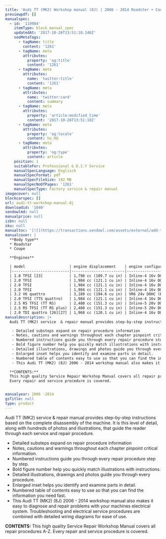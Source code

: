 ```yaml
---
title: 'Audi TT (MK2) Workshop manual (8J) | 2006 - 2014 Roadster + Coupe '
previewpdf: []
manualspec:
  - id: '119984'
    itemType: block_manual_spec
    updatedAt: '2017-10-26T13:51:10.146Z'
    seoMetaTags:
      - tagName: title
        content: '1261'
      - tagName: meta
        attributes:
          property: 'og:title'
          content: '1261'
      - tagName: meta
        attributes:
          name: 'twitter:title'
          content: '1261'
      - tagName: meta
        attributes:
          name: 'twitter:card'
          content: summary
      - tagName: meta
        attributes:
          property: 'article:modified_time'
          content: '2017-10-26T13:51:10Z'
      - tagName: meta
        attributes:
          property: 'og:locale'
          content: ho_HO
      - tagName: meta
        attributes:
          property: 'og:type'
          content: article
    position: 1
    suitableFor: Professional & D.I.Y Service
    manualSpecLanguage: Englisch
    manualSpecFormat: pdf
    manualSpecFileSize: 192 MB
    manualSpecNoOfPages: '1261'
    manualSpecType: Factory service & repair manual
imagecover: null
blockcarspec: []
url: audi-tt-workshop-manual-8j
downloadid: '1040'
sendowlmd: null
manualprice: null
isbn: null
sku: null
manualtoc: '[![](https://transactions.sendowl.com/assets/external/add-to-cart.png)](https://transactions.sendowl.com/products/77663945/A5D355AB/add_to_cart)<script type="text/javascript" src="https://transactions.sendowl.com/assets/sendowl.js"></script>'
manualcover: |
  **Body type**
  * Roadstar
  * Coupe

  **Engines**

  | model                    | engine displacement    | engine configuration, (ID codes) aspiration, fuel system                  | Max rated motive power at rpm (Directive 80/1269/EEC) | max. torque at rpm                 | years     | drivetrain       | 
  |--------------------------|------------------------|---------------------------------------------------------------------------|-------------------------------------------------------|------------------------------------|-----------|------------------| 
  | 1.8 TFSI [23]            | 1,798 cc (109.7 cu in) | Inline-4 16v DOHC (EA888) Turbocharger, Fuel Stratified Injection         | 118 kW (160 PS; 158 bhp) @ 4,500–6,200                | 250 N·m (184 lbf·ft) @ 1,500–4,500 | 2007–     | FWD              | 
  | 2.0 TFSI                 | 1,984 cc (121.1 cu in) | Inline-4 16v DOHC (AXX, BWA, BPY) Turbocharger, Fuel Stratified Injection | 147 kW (200 PS; 197 bhp) @ 5,100–6,000                | 280 N·m (207 lbf·ft) @ 1,800–5,000 | 2006–2010 | FWD, quattro 4WD | 
  | 2.0 TFSI                 | 1,984 cc (121.1 cu in) | Inline-4 16v DOHC Turbocharger, Fuel Stratified Injection                 | 155 kW (211 PS; 208 bhp) @ 5,300–6,000                | 280 N·m (207 lbf·ft) @ 1,700–5,000 | 2008–     | FWD, quattro 4WD | 
  | 2.0 TFSI                 | 1,984 cc (121.1 cu in) | Inline-4 16v DOHC (EA888) Turbocharger, Fuel Stratified Injection         | 155 kW (211 PS; 208 bhp) @ 4,300–6,000                | 350 N·m (258 lbf·ft) @ 1,600–4,200 | 2010–     | FWD, quattro 4WD | 
  | 3.2 V6 quattro           | 3,189 cc (194.6 cu in) | VR6 24v DOHC (BUB) multi-point sequential indirect fuel injection         | 184 kW (250 PS; 247 bhp) @ 6,300                      | 320 N·m (236 lbf·ft) @ 2,500–3,000 | 2006–2010 | quattro 4WD      | 
  | 2.0 TFSI (TTS quattro)   | 1,984 cc (121.1 cu in) | Inline-4 16v DOHC (EA113: CDL) Turbocharger, Fuel Stratified Injection    | 200 kW (272 PS; 268 bhp) @ 6,000                      | 350 N·m (258 lbf·ft) @ 2,500–5,000 | 2008–     | quattro 4WD      | 
  | 2.5 R5 TFSI (TT RS)      | 2,480 cc (151.3 cu in) | Inline-5 20v DOHC (CEPA) Turbocharger, Fuel Stratified Injection          | 250 kW (340 PS; 335 bhp) @ 5,400–6,500                | 450 N·m (332 lbf·ft) @ 1,600–5,300 | 2009–     | quattro 4WD      | 
  | 2.5 R5 TFSI (TT RS plus) | 2,480 cc (151.3 cu in) | Inline-5 20v DOHC (CEPB) Turbocharger, Fuel Stratified Injection          | 265 kW (360 PS; 355 bhp) @ 5,400–6,500                | 464 N·m (342 lbf·ft) @ 1,600–5,300 | 2012–     | quattro 4WD      | 
  | 2.0 TDI quattro [26][27] | 1,968 cc (120.1 cu in) | Inline-4 16v DOHC Turbocharged Direct Injection (TDI) CR                  | 125 kW (170 PS; 168 bhp) @ 4,200                      | 350 N·m (258 lbf·ft) @ 1,750–2,500 | 2008–     | quattro 4WD      | 
manualdescription: |+
  Audi TT (MK2) service  & repair manual provides step-by-step instructions based on the complete disassembly of the machine. It is this level of detail, along with hundreds of photos and illustrations, that guide the reader through each service and repair procedure. 

   - Detailed substeps expand on repair procedure information 
   - Notes, cautions and warnings throughout each chapter pinpoint critical information. 
   - Numbered instructions guide you through every repair procedure step by step. 
   - Bold figure number help you quickly match illustrations with instructions. 
   - Detailed illustrations, drawings and photos guide you through every procedure. 
   - Enlarged inset helps you identify and examine parts in detail. 
   - Numbered table of contents easy to use so that you can find the information you need fast. 
   - This Audi TT (MK2) (8J) 2006 - 2014 workshop manual also makes it easy to diagnose and repair problems with your machines electrical system. Troubleshooting and electrical service procedures are combined with detailed wiring diagrams for ease of use. 

  **CONTENTS:**
  This high quality Service Repair Workshop Manual covers all repair procedures A-Z.
  Every repair and service procedure is covered.


manualyear: 2006 -2014
gsTitle: null
type: product
---
```


Audi TT (MK2) service  & repair manual provides step-by-step instructions based on the complete disassembly of the machine. It is this level of detail, along with hundreds of photos and illustrations, that guide the reader through each service and repair procedure. 

 - Detailed substeps expand on repair procedure information 
 - Notes, cautions and warnings throughout each chapter pinpoint critical information. 
 - Numbered instructions guide you through every repair procedure step by step. 
 - Bold figure number help you quickly match illustrations with instructions. 
 - Detailed illustrations, drawings and photos guide you through every procedure. 
 - Enlarged inset helps you identify and examine parts in detail. 
 - Numbered table of contents easy to use so that you can find the information you need fast. 
 - This Audi TT (MK2) (8J) 2006 - 2014 workshop manual also makes it easy to diagnose and repair problems with your machines electrical system. Troubleshooting and electrical service procedures are combined with detailed wiring diagrams for ease of use. 

**CONTENTS:**
This high quality Service Repair Workshop Manual covers all repair procedures A-Z.
Every repair and service procedure is covered.


